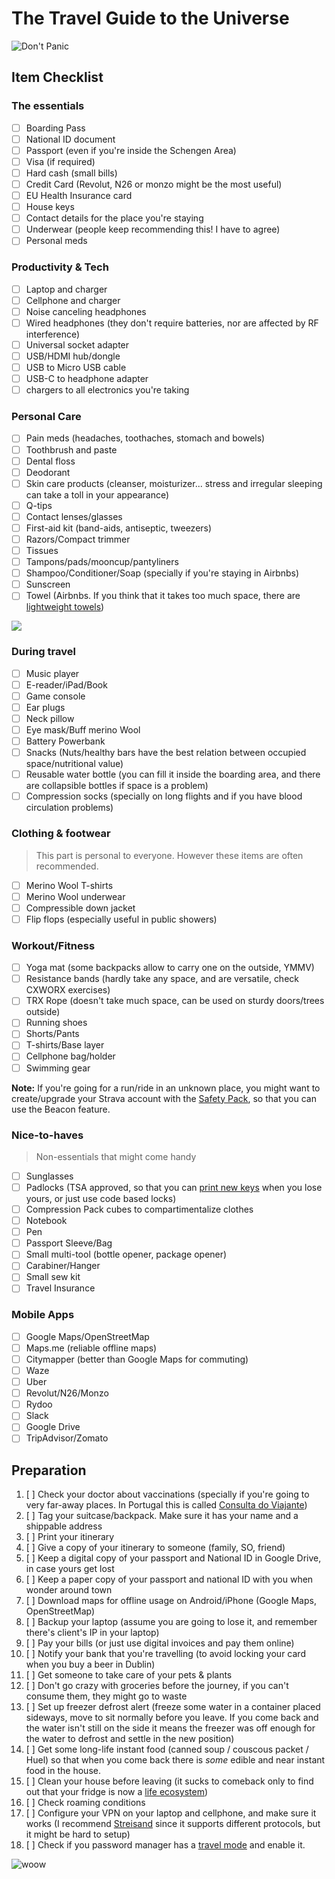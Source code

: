 # The Travel Guide to the Universe

![Don't Panic](https://media.giphy.com/media/jGWvmi09QLJM4/giphy.gif)

## Item Checklist

### The essentials

- [ ] Boarding Pass
- [ ] National ID document
- [ ] Passport (even if you're inside the Schengen Area)
- [ ] Visa (if required)
- [ ] Hard cash (small bills)
- [ ] Credit Card (Revolut, N26 or monzo might be the most useful)
- [ ] EU Health Insurance card
- [ ] House keys
- [ ] Contact details for the place you're staying
- [ ] Underwear (people keep recommending this! I have to agree)
- [ ] Personal meds

### Productivity & Tech

- [ ] Laptop and charger
- [ ] Cellphone and charger
- [ ] Noise canceling headphones
- [ ] Wired headphones (they don't require batteries, nor are affected by RF interference)
- [ ] Universal socket adapter
- [ ] USB/HDMI hub/dongle
- [ ] USB to Micro USB cable
- [ ] USB-C to headphone adapter
- [ ] chargers to all electronics you're taking

### Personal Care

- [ ] Pain meds (headaches, toothaches, stomach and bowels)
- [ ] Toothbrush and paste
- [ ] Dental floss
- [ ] Deodorant
- [ ] Skin care products (cleanser, moisturizer... stress and irregular sleeping can take a toll in your appearance)
- [ ] Q-tips
- [ ] Contact lenses/glasses
- [ ] First-aid kit (band-aids, antiseptic, tweezers)
- [ ] Razors/Compact trimmer
- [ ] Tissues
- [ ] Tampons/pads/mooncup/pantyliners
- [ ] Shampoo/Conditioner/Soap (specially if you're staying in Airbnbs)
- [ ] Sunscreen 
- [ ] Towel (Airbnbs. If you think that it takes too much space, there are [lightweight towels](https://matadorup.com/products/nanodry-shower-towel-large))

[![](https://data.whicdn.com/images/63842868/original.gif)](https://www.youtube.com/watch?v=xs3V_20oD4A)
 
### During travel

- [ ] Music player
- [ ] E-reader/iPad/Book
- [ ] Game console
- [ ] Ear plugs
- [ ] Neck pillow
- [ ] Eye mask/Buff merino Wool
- [ ] Battery Powerbank
- [ ] Snacks (Nuts/healthy bars have the best relation between occupied space/nutritional value)
- [ ] Reusable water bottle (you can fill it inside the boarding area, and there are collapsible bottles if space is a problem)
- [ ] Compression socks (specially on long flights and if you have blood circulation problems)

### Clothing & footwear

> This part is personal to everyone. 
> However these items are often recommended.

- [ ] Merino Wool T-shirts
- [ ] Merino Wool underwear
- [ ] Compressible down jacket
- [ ] Flip flops (especially useful in public showers)

### Workout/Fitness

- [ ] Yoga mat (some backpacks allow to carry one on the outside, YMMV)
- [ ] Resistance bands (hardly take any space, and are versatile, check CXWORX exercises)
- [ ] TRX Rope (doesn't take much space, can be used on sturdy doors/trees outside)
- [ ] Running shoes
- [ ] Shorts/Pants
- [ ] T-shirts/Base layer
- [ ] Cellphone bag/holder
- [ ] Swimming gear

**Note:** If you're going for a run/ride in an unknown place, you might want to
create/upgrade your Strava account with the [Safety
Pack](https://www.strava.com/summit/join), so that you can use the Beacon
feature.

### Nice-to-haves

> Non-essentials that might come handy

- [ ] Sunglasses
- [ ] Padlocks (TSA approved, so that you can [print new keys](https://github.com/Xyl2k/TSA-Travel-Sentry-master-keys) when you lose yours, or just use code based locks)
- [ ] Compression Pack cubes to compartimentalize clothes
- [ ] Notebook
- [ ] Pen
- [ ] Passport Sleeve/Bag
- [ ] Small multi-tool (bottle opener, package opener)
- [ ] Carabiner/Hanger
- [ ] Small sew kit
- [ ] Travel Insurance

### Mobile Apps

- [ ] Google Maps/OpenStreetMap
- [ ] Maps.me (reliable offline maps)
- [ ] Citymapper (better than Google Maps for commuting)
- [ ] Waze
- [ ] Uber
- [ ] Revolut/N26/Monzo
- [ ] Rydoo
- [ ] Slack
- [ ] Google Drive
- [ ] TripAdvisor/Zomato

## Preparation

1. [ ] Check your doctor about vaccinations (specially if you're going to very far-away places. In Portugal this is called [Consulta do Viajante](https://www.consultadoviajante.com/))
1. [ ] Tag your suitcase/backpack. Make sure it has your name and a shippable address
1. [ ] Print your itinerary
1. [ ] Give a copy of your itinerary to someone (family, SO, friend)
1. [ ] Keep a digital copy of your passport and National ID in Google Drive, in case yours get lost
1. [ ] Keep a paper copy of your passport and national ID with you when wonder around town
1. [ ] Download maps for offline usage on Android/iPhone (Google Maps, OpenStreetMap)
1. [ ] Backup your laptop (assume you are going to lose it, and remember there's client's IP in your laptop)
1. [ ] Pay your bills (or just use digital invoices and pay them online)
1. [ ] Notify your bank that you're travelling (to avoid locking your card when you buy a beer in Dublin)
1. [ ] Get someone to take care of your pets & plants
1. [ ] Don't go crazy with groceries before the journey, if you can't consume them, they might go to waste
1. [ ] Set up freezer defrost alert (freeze some water in a container placed sideways, move to sit normally before you leave. If you come back and the water isn't still on the side it means the freezer was off enough for the water to defrost and settle in the new position)
1. [ ] Get some long-life instant food (canned soup / couscous packet / Huel) so that when you come back there is *some* edible and near instant food in the house. 
1. [ ] Clean your house before leaving (it sucks to comeback only to find out that your fridge is now a [life ecosystem](https://www.imdb.com/title/tt9788514/?ref_=ttep_ep16))
1. [ ] Check roaming conditions
1. [ ] Configure your VPN on your laptop and cellphone, and make sure it works (I recommend [Streisand](https://github.com/StreisandEffect/streisand) since it supports different protocols, but it might be hard to setup)
1. [ ] Check if you password manager has a [travel mode](https://support.1password.com/travel-mode/) and enable it.

![woow](https://media.giphy.com/media/VY1iYGw2onPnq/giphy.gif)
